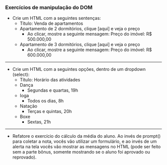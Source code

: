 ### Exercícios de manipulação do DOM


- Crie um HTML com a seguintes sentenças:
  - Título: Venda de apartamentos
  - Apartamento de 2 dormitórios, clique [aqui] e veja o preço
    - Ao clicar, mostre a seguinte mensagem: Preço do imóvel: R$ 500.000,00
  - Apartamento de 3 dormitórios, clique [aqui] e veja o preço
    - Ao clicar, mostre a seguinte mensagem: Preço do imóvel: R$ 600.000,00

***

- Crie um HTML com a seguintes opções, dentro de um dropdown (select):
  - Título: Horário das atividades
  - Dança
    - Segundas e quartas, 19h
  - Ioga
    - Todos os dias, 8h
  - Natação
    - Terças e quintas, 20h
  - Boxe
    - Sextas, 21h

***

- Refatore o exercício do cálculo da média do aluno. Ao invés de prompt() para coletar a nota, vocês vão utilizar um formulário, e ao invés de um alerta na tela vocês vão mostrar as mensagens no HTML (pode ser feito sem a parte bônus, somente mostrando se o aluno foi aprovado ou reprovado).
